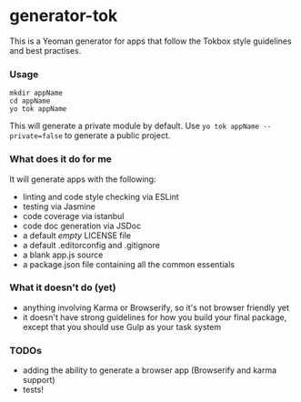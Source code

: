 # generator-tok

This is a Yeoman generator for apps that follow the Tokbox style guidelines and best practises.

### Usage

```
mkdir appName
cd appName
yo tok appName
```

This will generate a private module by default. Use `yo tok appName --private=false` to generate a public project.


### What does it do for me

It will generate apps with the following:
* linting and code style checking via ESLint
* testing via Jasmine
* code coverage via istanbul
* code doc generation via JSDoc
* a default *empty* LICENSE file
* a default .editorconfig and .gitignore
* a blank app.js source
* a package.json file containing all the common essentials


### What it doesn't do (yet)

* anything involving Karma or Browserify, so it's not browser friendly yet
* it doesn't have strong guidelines for how you build your final package, except that you should use Gulp as your task system

### TODOs

* adding the ability to generate a browser app (Browserify and karma support)
* tests!
